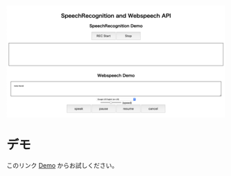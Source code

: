 ![img.png](./screenshot.png)

# デモ

このリンク [Demo](https://t-cool.github.io/webspeech-api) からお試しください。

